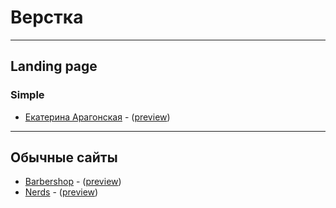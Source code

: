 # Верстка

---
## Landing page

### Simple

* [Екатерина Арагонская](/landing1) - ([preview](https://deonisiu.github.io/landing1))

---
## Обычные сайты

* [Barbershop](/site1) - ([preview](https://deonisiu.github.io/site1))
* [Nerds](/site2) - ([preview](https://deonisiu.github.io/site2/app))